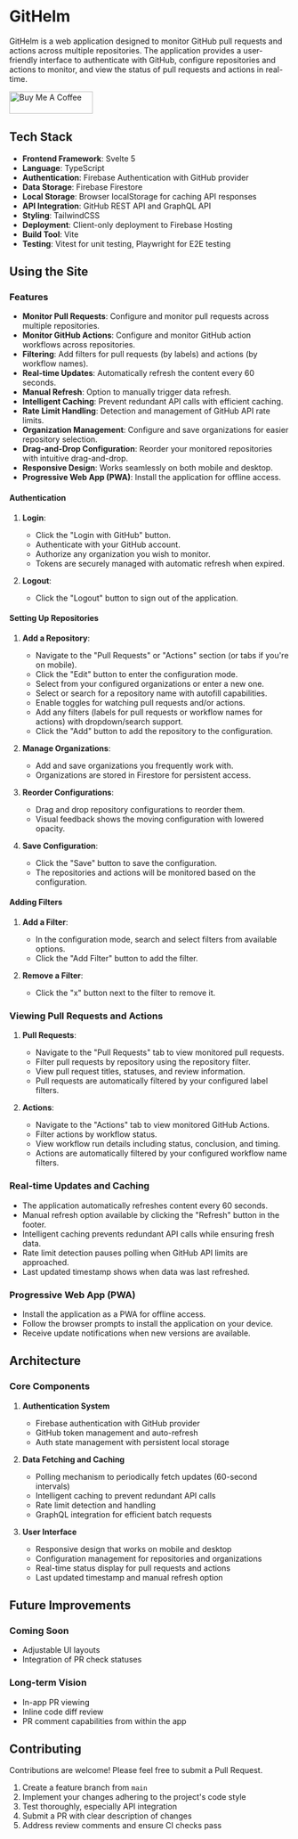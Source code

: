 # GitHelm

GitHelm is a web application designed to monitor GitHub pull requests and actions across multiple repositories. The application provides a user-friendly interface to authenticate with GitHub, configure repositories and actions to monitor, and view the status of pull requests and actions in real-time.

<a href="https://www.buymeacoffee.com/githelm" target="_blank"><img src="https://cdn.buymeacoffee.com/buttons/v2/default-yellow.png" alt="Buy Me A Coffee" style="height: 40px !important;width: 150px !important;" ></a>

## Tech Stack

- **Frontend Framework**: Svelte 5
- **Language**: TypeScript
- **Authentication**: Firebase Authentication with GitHub provider
- **Data Storage**: Firebase Firestore
- **Local Storage**: Browser localStorage for caching API responses
- **API Integration**: GitHub REST API and GraphQL API
- **Styling**: TailwindCSS
- **Deployment**: Client-only deployment to Firebase Hosting
- **Build Tool**: Vite
- **Testing**: Vitest for unit testing, Playwright for E2E testing

## Using the Site

### Features

- **Monitor Pull Requests**: Configure and monitor pull requests across multiple repositories.
- **Monitor GitHub Actions**: Configure and monitor GitHub action workflows across repositories.
- **Filtering**: Add filters for pull requests (by labels) and actions (by workflow names).
- **Real-time Updates**: Automatically refresh the content every 60 seconds.
- **Manual Refresh**: Option to manually trigger data refresh.
- **Intelligent Caching**: Prevent redundant API calls with efficient caching.
- **Rate Limit Handling**: Detection and management of GitHub API rate limits.
- **Organization Management**: Configure and save organizations for easier repository selection.
- **Drag-and-Drop Configuration**: Reorder your monitored repositories with intuitive drag-and-drop.
- **Responsive Design**: Works seamlessly on both mobile and desktop.
- **Progressive Web App (PWA)**: Install the application for offline access.

#### Authentication

1. **Login**:

   - Click the "Login with GitHub" button.
   - Authenticate with your GitHub account.
   - Authorize any organization you wish to monitor.
   - Tokens are securely managed with automatic refresh when expired.

2. **Logout**:
   - Click the "Logout" button to sign out of the application.

#### Setting Up Repositories

1. **Add a Repository**:

   - Navigate to the "Pull Requests" or "Actions" section (or tabs if you're on mobile).
   - Click the "Edit" button to enter the configuration mode.
   - Select from your configured organizations or enter a new one.
   - Select or search for a repository name with autofill capabilities.
   - Enable toggles for watching pull requests and/or actions.
   - Add any filters (labels for pull requests or workflow names for actions) with dropdown/search support.
   - Click the "Add" button to add the repository to the configuration.

2. **Manage Organizations**:

   - Add and save organizations you frequently work with.
   - Organizations are stored in Firestore for persistent access.

3. **Reorder Configurations**:

   - Drag and drop repository configurations to reorder them.
   - Visual feedback shows the moving configuration with lowered opacity.

4. **Save Configuration**:
   - Click the "Save" button to save the configuration.
   - The repositories and actions will be monitored based on the configuration.

#### Adding Filters

1. **Add a Filter**:

   - In the configuration mode, search and select filters from available options.
   - Click the "Add Filter" button to add the filter.

2. **Remove a Filter**:
   - Click the "x" button next to the filter to remove it.

### Viewing Pull Requests and Actions

1. **Pull Requests**:

   - Navigate to the "Pull Requests" tab to view monitored pull requests.
   - Filter pull requests by repository using the repository filter.
   - View pull request titles, statuses, and review information.
   - Pull requests are automatically filtered by your configured label filters.

2. **Actions**:
   - Navigate to the "Actions" tab to view monitored GitHub Actions.
   - Filter actions by workflow status.
   - View workflow run details including status, conclusion, and timing.
   - Actions are automatically filtered by your configured workflow name filters.

### Real-time Updates and Caching

- The application automatically refreshes content every 60 seconds.
- Manual refresh option available by clicking the "Refresh" button in the footer.
- Intelligent caching prevents redundant API calls while ensuring fresh data.
- Rate limit detection pauses polling when GitHub API limits are approached.
- Last updated timestamp shows when data was last refreshed.

### Progressive Web App (PWA)

- Install the application as a PWA for offline access.
- Follow the browser prompts to install the application on your device.
- Receive update notifications when new versions are available.

## Architecture

### Core Components

1. **Authentication System**

   - Firebase authentication with GitHub provider
   - GitHub token management and auto-refresh
   - Auth state management with persistent local storage

2. **Data Fetching and Caching**

   - Polling mechanism to periodically fetch updates (60-second intervals)
   - Intelligent caching to prevent redundant API calls
   - Rate limit detection and handling
   - GraphQL integration for efficient batch requests

3. **User Interface**
   - Responsive design that works on mobile and desktop
   - Configuration management for repositories and organizations
   - Real-time status display for pull requests and actions
   - Last updated timestamp and manual refresh option

## Future Improvements

### Coming Soon

- Adjustable UI layouts
- Integration of PR check statuses

### Long-term Vision

- In-app PR viewing
- Inline code diff review
- PR comment capabilities from within the app

## Contributing

Contributions are welcome! Please feel free to submit a Pull Request.

1. Create a feature branch from `main`
2. Implement your changes adhering to the project's code style
3. Test thoroughly, especially API integration
4. Submit a PR with clear description of changes
5. Address review comments and ensure CI checks pass
